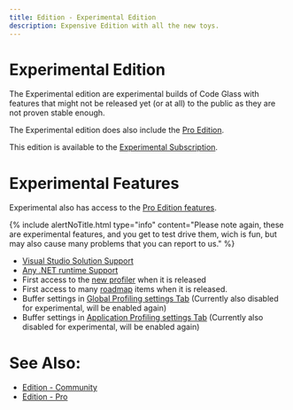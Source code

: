 ```yaml
---
title: Edition - Experimental Edition
description: Expensive Edition with all the new toys.
---
```

# Experimental Edition
The Experimental edition are experimental builds of Code Glass with features that might not be released yet (or at all) to the public as they are not proven stable enough.

The Experimental edition does also include the [Pro Edition](Pro.md).

This edition is available to the [Experimental Subscription](../LicenseTypes/ExperimentalSubscription.md).

# Experimental Features
Experimental also has access to the [Pro Edition features](Pro.md#pro-features). 

{% include alertNoTitle.html type="info" content="Please note again, these are experimental features, and you get to test drive them, wich is fun, but may also cause many problems that you can report to us." %}

- [Visual Studio Solution Support](../features/supportedruntimes.md#visual-studio-solution)
- [Any .NET runtime Support](../features/supportedruntimes.md)
- First access to the [new profiler](../Roadmap/NonDotNetProfiler.md) when it is released
- First access to many [roadmap](../Roadmap.md) items when it is released.
- Buffer settings in [Global Profiling settings Tab](../views/clientusersettingswindow/profilingsettings.md) (Currently also disabled for experimental, will be enabled again)
- Buffer settings in [Application Profiling settings Tab](../views/ApplicationSettingsWindow/ProfilerSettings.md) (Currently also disabled for experimental, will be enabled again)


# See Also:
- [Edition - Community](Community.md)
- [Edition - Pro](Pro.md)

